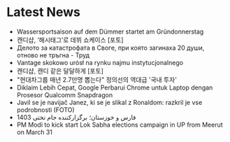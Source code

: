 # Latest News
-  Wassersportsaison auf dem Dümmer startet am Gründonnerstag
-  캔디샵, ‘해시태그’로 데뷔 쇼케이스 [포토]
-  Делото за катастрофата в Своге, при която загинаха 20 души, отново не тръгна - Труд
-  Vantage skokowo urósł na rynku najmu instytucjonalnego
-  캔디샵, 캔디 같은 달달하게 [포토]
-  "현대차그룹 매년 2.7만명 뽑는다" 정의선의 역대급 '국내 투자'
-  Diklaim Lebih Cepat, Google Perbarui Chrome untuk Laptop dengan Prosesor Qualcomm Snapdragon
-  Javil se je navijač Janez, ki se je slikal z Ronaldom: razkril je vse podrobnosti (FOTO)
-  فارس و خوزستان؛ برگزارکننده جام تختی 1403
-  PM Modi to kick start Lok Sabha elections campaign in UP from Meerut on March 31
